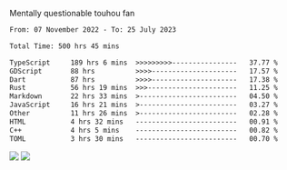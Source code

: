 Mentally questionable touhou fan



<!--START_SECTION:waka-->

```txt
From: 07 November 2022 - To: 25 July 2023

Total Time: 500 hrs 45 mins

TypeScript     189 hrs 6 mins  >>>>>>>>>----------------   37.77 %
GDScript       88 hrs          >>>>---------------------   17.57 %
Dart           87 hrs          >>>>---------------------   17.38 %
Rust           56 hrs 19 mins  >>>----------------------   11.25 %
Markdown       22 hrs 33 mins  >------------------------   04.50 %
JavaScript     16 hrs 21 mins  >------------------------   03.27 %
Other          11 hrs 26 mins  >------------------------   02.28 %
HTML           4 hrs 32 mins   -------------------------   00.91 %
C++            4 hrs 5 mins    -------------------------   00.82 %
TOML           3 hrs 30 mins   -------------------------   00.70 %
```

<!--END_SECTION:waka-->

![](https://posei.me/horse_going_hard.gif)
![](https://posei.me/horse_going_hard.gif)
